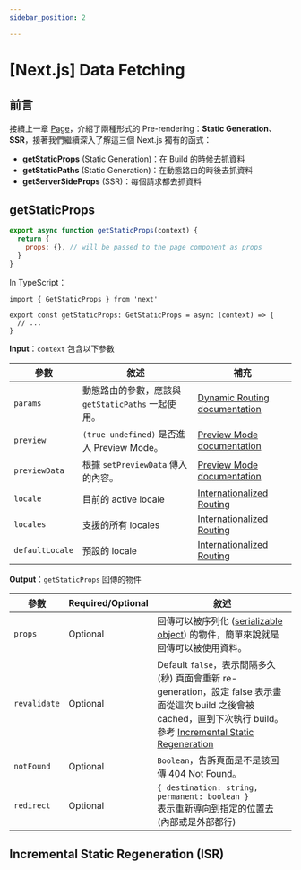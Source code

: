 ```yaml
---
sidebar_position: 2

---
```


# [Next.js] Data Fetching

## 前言

接續上一章 [Page](/page)，介紹了兩種形式的 Pre-rendering：**Static Generation**、**SSR**，接著我們繼續深入了解這三個 Next.js 獨有的函式：

- **getStaticProps** (Static Generation)：在 Build 的時候去抓資料
- **getStaticPaths** (Static Generation)：在動態路由的時後去抓資料
- **getServerSideProps** (SSR)：每個請求都去抓資料



## getStaticProps

```jsx
export async function getStaticProps(context) {
  return {
    props: {}, // will be passed to the page component as props
  }
}
```

In TypeScript：

```tsx
import { GetStaticProps } from 'next'

export const getStaticProps: GetStaticProps = async (context) => {
  // ...
}
```

**Input**：`context` 包含以下參數

| 參數            | 敘述                                               | 補充                                                         |
| --------------- | -------------------------------------------------- | ------------------------------------------------------------ |
| `params`        | 動態路由的參數，應該與 `getStaticPaths` 一起使用。 | [Dynamic Routing documentation](https://nextjs.org/docs/routing/dynamic-routes) |
| `preview`       | `(true undefined)` 是否進入 Preview Mode。         | [Preview Mode documentation](https://nextjs.org/docs/advanced-features/preview-mode) |
| `previewData`   | 根據 `setPreviewData` 傳入的內容。                 | [Preview Mode documentation](https://nextjs.org/docs/advanced-features/preview-mode) |
| `locale`        | 目前的 active locale                               | [Internationalized Routing](https://nextjs.org/docs/advanced-features/i18n-routing) |
| `locales`       | 支援的所有 locales                                 | [Internationalized Routing](https://nextjs.org/docs/advanced-features/i18n-routing) |
| `defaultLocale` | 預設的 locale                                      | [Internationalized Routing](https://nextjs.org/docs/advanced-features/i18n-routing) |

**Output**：`getStaticProps` 回傳的物件

| 參數         | Required/Optional | 敘述                                                         |
| ------------ | ----------------- | ------------------------------------------------------------ |
| `props`      | Optional          | 回傳可以被序列化 ([serializable object](https://en.wikipedia.org/wiki/Serialization)) 的物件，簡單來說就是回傳可以被使用資料。 |
| `revalidate` | Optional          | Default `false`，表示間隔多久 (秒) 頁面會重新 re-generation，設定 false 表示畫面從這次 build 之後會被 cached，直到下次執行 build。參考 [Incremental Static Regeneration](https://nextjs.org/docs/basic-features/data-fetching#incremental-static-regeneration) |
| `notFound`   | Optional          | `Boolean`，告訴頁面是不是該回傳 404 Not Found。              |
| `redirect`   | Optional          | `{ destination: string, permanent: boolean }`<br />表示重新導向到指定的位置去 (內部或是外部都行) |



## Incremental Static Regeneration (ISR)



